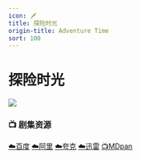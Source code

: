 ```yaml
---
icon: 🗡️
title: 探险时光
origin-title: Adventure Time
sort: 100
---
```

# 探险时光

![](/assets/image/adventure-time.jpeg)

### 📺 剧集资源

[☁️百度](https://pan.baidu.com/s/1l11uebKjdDsZaCQLDblFBg?pwd=qwyz) [☁️阿里](https://www.alipan.com/s/bqtwvUc7oCX) [☁️夸克](https://pan.quark.cn/s/a43a5b8f141d) [☁️迅雷](%E3%80%81https://pan.xunlei.com/s/VOPVQ5UO1dckpi3HngYW4JoiA1?pwd=sxwq#) [📺MDpan](https://pan.mdsub.top/%E6%8E%A2%E9%99%A9%E6%97%B6%E5%85%89)